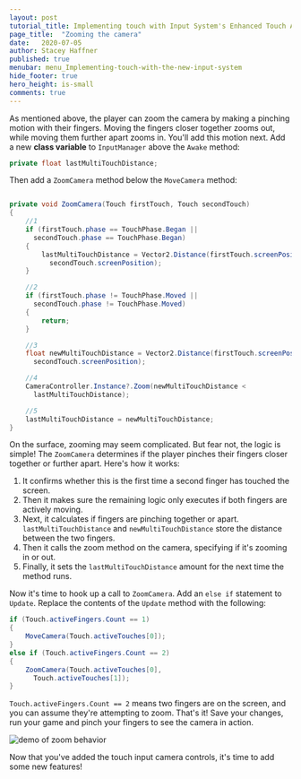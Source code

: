 ```yaml
---
layout: post
tutorial_title: Implementing touch with Input System's Enhanced Touch API
page_title:  "Zooming the camera"
date:   2020-07-05
author: Stacey Haffner
published: true
menubar: menu_Implementing-touch-with-the-new-input-system
hide_footer: true
hero_height: is-small
comments: true
---
```


As mentioned above, the player can zoom the camera by making a pinching motion with their fingers. Moving the fingers closer together zooms out, while moving them further apart zooms in. You'll add this motion next. Add a new **class variable** to `InputManager` above the `Awake` method:

``` csharp
private float lastMultiTouchDistance;
```

Then add a `ZoomCamera` method below the `MoveCamera` method:

``` csharp

private void ZoomCamera(Touch firstTouch, Touch secondTouch)
{
    //1
    if (firstTouch.phase == TouchPhase.Began || 
      secondTouch.phase == TouchPhase.Began)
    {
        lastMultiTouchDistance = Vector2.Distance(firstTouch.screenPosition, 
          secondTouch.screenPosition);
    }

    //2
    if (firstTouch.phase != TouchPhase.Moved || 
      secondTouch.phase != TouchPhase.Moved)
    {
        return;
    }

    //3
    float newMultiTouchDistance = Vector2.Distance(firstTouch.screenPosition, 
      secondTouch.screenPosition);

    //4
    CameraController.Instance?.Zoom(newMultiTouchDistance < 
      lastMultiTouchDistance);

    //5
    lastMultiTouchDistance = newMultiTouchDistance;
}
```

On the surface, zooming may seem complicated. But fear not, the logic is simple! The `ZoomCamera` determines if the player pinches their fingers closer together or further apart. Here's how it works:

1.  It confirms whether this is the first time a second finger has touched the screen.
2.  Then it makes sure the remaining logic only executes if both fingers are actively moving.
3.  Next, it calculates if fingers are pinching together or apart. `lastMultiTouchDistance` and `newMultiTouchDistance` store the distance between the two fingers.
4.  Then it calls the zoom method on the camera, specifying if it's zooming in or out.
5.  Finally, it sets the `lastMultiTouchDistance` amount for the next time the method runs.

Now it's time to hook up a call to `ZoomCamera`. Add an `else if` statement to `Update`. Replace the contents of the `Update` method with the following:

``` csharp
if (Touch.activeFingers.Count == 1)
{
    MoveCamera(Touch.activeTouches[0]);
}
else if (Touch.activeFingers.Count == 2)
{
    ZoomCamera(Touch.activeTouches[0], 
      Touch.activeTouches[1]);
}
```

`Touch.activeFingers.Count == 2` means two fingers are on the screen, and you can assume they're attempting to zoom. That's it! Save your changes, run your game and pinch your fingers to see the camera in action.

![demo of zoom behavior]({{page.dir}}/images/zoomDemo.gif)

Now that you've added the touch input camera controls, it's time to add some new features!
